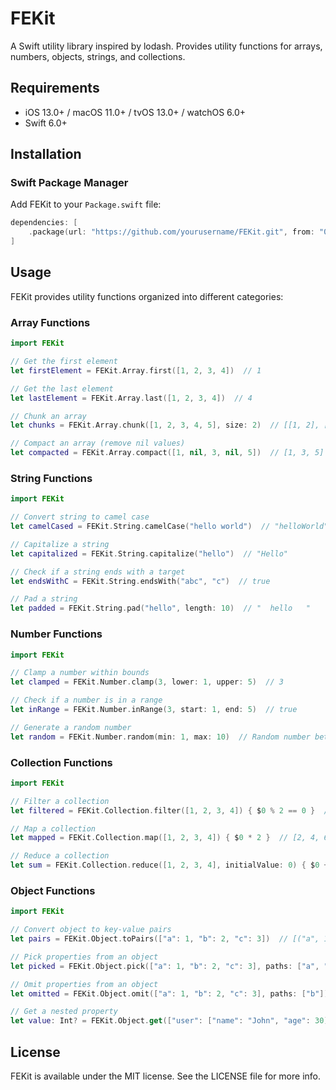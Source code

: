 # FEKit

A Swift utility library inspired by lodash. Provides utility functions for arrays, numbers, objects, strings, and collections.

## Requirements

- iOS 13.0+ / macOS 11.0+ / tvOS 13.0+ / watchOS 6.0+
- Swift 6.0+

## Installation

### Swift Package Manager

Add FEKit to your `Package.swift` file:

```swift
dependencies: [
    .package(url: "https://github.com/yourusername/FEKit.git", from: "0.1.0")
]
```

## Usage

FEKit provides utility functions organized into different categories:

### Array Functions

```swift
import FEKit

// Get the first element
let firstElement = FEKit.Array.first([1, 2, 3, 4])  // 1

// Get the last element
let lastElement = FEKit.Array.last([1, 2, 3, 4])  // 4

// Chunk an array
let chunks = FEKit.Array.chunk([1, 2, 3, 4, 5], size: 2)  // [[1, 2], [3, 4], [5]]

// Compact an array (remove nil values)
let compacted = FEKit.Array.compact([1, nil, 3, nil, 5])  // [1, 3, 5]
```

### String Functions

```swift
import FEKit

// Convert string to camel case
let camelCased = FEKit.String.camelCase("hello world")  // "helloWorld"

// Capitalize a string
let capitalized = FEKit.String.capitalize("hello")  // "Hello"

// Check if a string ends with a target
let endsWithC = FEKit.String.endsWith("abc", "c")  // true

// Pad a string
let padded = FEKit.String.pad("hello", length: 10)  // "  hello   "
```

### Number Functions

```swift
import FEKit

// Clamp a number within bounds
let clamped = FEKit.Number.clamp(3, lower: 1, upper: 5)  // 3

// Check if a number is in a range
let inRange = FEKit.Number.inRange(3, start: 1, end: 5)  // true

// Generate a random number
let random = FEKit.Number.random(min: 1, max: 10)  // Random number between 1 and 10
```

### Collection Functions

```swift
import FEKit

// Filter a collection
let filtered = FEKit.Collection.filter([1, 2, 3, 4]) { $0 % 2 == 0 }  // [2, 4]

// Map a collection
let mapped = FEKit.Collection.map([1, 2, 3, 4]) { $0 * 2 }  // [2, 4, 6, 8]

// Reduce a collection
let sum = FEKit.Collection.reduce([1, 2, 3, 4], initialValue: 0) { $0 + $1 }  // 10
```

### Object Functions

```swift
import FEKit

// Convert object to key-value pairs
let pairs = FEKit.Object.toPairs(["a": 1, "b": 2, "c": 3])  // [("a", 1), ("b", 2), ("c", 3)]

// Pick properties from an object
let picked = FEKit.Object.pick(["a": 1, "b": 2, "c": 3], paths: ["a", "c"])  // ["a": 1, "c": 3]

// Omit properties from an object
let omitted = FEKit.Object.omit(["a": 1, "b": 2, "c": 3], paths: ["b"])  // ["a": 1, "c": 3]

// Get a nested property
let value: Int? = FEKit.Object.get(["user": ["name": "John", "age": 30]], path: "user.age")  // 30
```

## License

FEKit is available under the MIT license. See the LICENSE file for more info. 